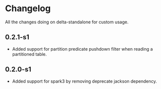 # Changelog

All the changes doing on delta-standalone for custom usage.

## 0.2.1-s1

- Added support for partition predicate pushdown filter when reading a partitioned table.

## 0.2.0-s1

- Added support for spark3 by removing deprecate jackson dependency.

